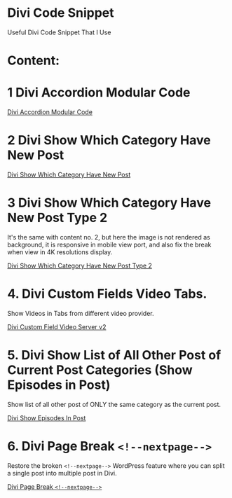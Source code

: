 # Divi Code Snippet
Useful Divi Code Snippet That I Use

# Content:

# 1 Divi Accordion Modular Code
[Divi Accordion Modular Code](/DIVI%20Accordion%20Modular%20Code/)

# 2 Divi Show Which Category Have New Post
[Divi Show Which Category Have New Post](/Show%20Which%20Category%20Have%20New%20Post/)

# 3 Divi Show Which Category Have New Post Type 2
It's the same with content no. 2, but here the image is not rendered as background, it is responsive in mobile view port, and also fix the break when view in 4K resolutions display.

[Divi Show Which Category Have New Post Type 2](/Show%20Category%20With%20New%20Posts%20Type%202/)

# 4. Divi Custom Fields Video Tabs.

Show Videos in Tabs from different video provider.

[Divi Custom Field Video Server v2](/Custom%20Field%20Video%20Server%20v2/)

# 5. Divi Show List of All Other Post of Current Post Categories (Show Episodes in Post)

Show list of all other post of ONLY the same category as the current post.

[Divi Show Episodes In Post](/Show%20Episodes%20in%20Posts/)

# 6. Divi Page Break `<!--nextpage-->`

Restore the broken `<!--nextpage-->` WordPress feature where you can split a single post into multiple post in Divi.

[Divi Page Break `<!--nextpage-->`](/Divi%20Page%20Break/)